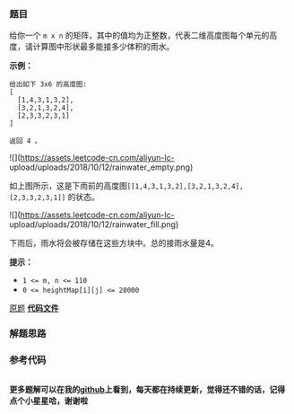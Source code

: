 ### 题目
给你一个 `m x n` 的矩阵，其中的值均为正整数，代表二维高度图每个单元的高度，请计算图中形状最多能接多少体积的雨水。



**示例：**

    
    
    给出如下 3x6 的高度图:
    [
      [1,4,3,1,3,2],
      [3,2,1,3,2,4],
      [2,3,3,2,3,1]
    ]
    
    返回 4 。
    

![](https://assets.leetcode-cn.com/aliyun-lc-
upload/uploads/2018/10/12/rainwater_empty.png)

如上图所示，这是下雨前的高度图`[[1,4,3,1,3,2],[3,2,1,3,2,4],[2,3,3,2,3,1]]` 的状态。



![](https://assets.leetcode-cn.com/aliyun-lc-
upload/uploads/2018/10/12/rainwater_fill.png)

下雨后，雨水将会被存储在这些方块中。总的接雨水量是4。



**提示：**

  * `1 <= m, n <= 110`
  * `0 <= heightMap[i][j] <= 20000`

[原题](https://leetcode-cn.com/problems/trapping-rain-water-ii/)    **[代码文件]()**


### 解题思路




### 参考代码

```go


```




**更多题解可以在我的[github](https://github.com/LZH139/leetcode_Go)上看到，每天都在持续更新，觉得还不错的话，记得点个小星星哈，谢谢啦**
